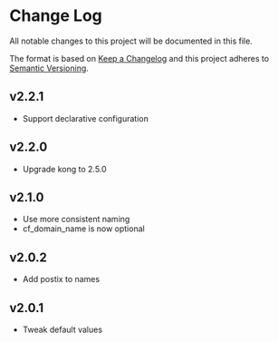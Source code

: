 # Change Log
All notable changes to this project will be documented in this file.

The format is based on [Keep a Changelog](http://keepachangelog.com/)
and this project adheres to [Semantic Versioning](http://semver.org/).
## v2.2.1
- Support declarative configuration

## v2.2.0
- Upgrade kong to 2.5.0

## v2.1.0
- Use more consistent naming
- cf_domain_name is now optional

## v2.0.2
- Add postix to names

## v2.0.1
- Tweak default values

